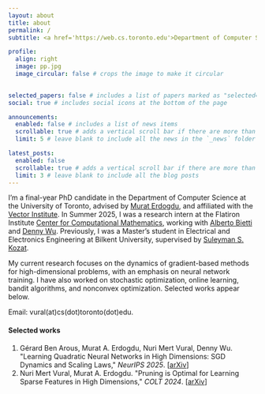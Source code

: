 ```yaml
---
layout: about
title: about
permalink: /
subtitle: <a href='https://web.cs.toronto.edu'>Department of Computer Science, University of Toronto</a> 

profile:
  align: right
  image: pp.jpg
  image_circular: false # crops the image to make it circular
                      

selected_papers: false # includes a list of papers marked as "selected={true}"
social: true # includes social icons at the bottom of the page

announcements:
  enabled: false # includes a list of news items
  scrollable: true # adds a vertical scroll bar if there are more than 3 news items
  limit: 5 # leave blank to include all the news in the `_news` folder

latest_posts:
  enabled: false
  scrollable: true # adds a vertical scroll bar if there are more than 3 new posts items
  limit: 3 # leave blank to include all the blog posts
---
```


I’m a final-year PhD candidate in the Department of Computer Science at the University of Toronto, advised by [Murat Erdogdu](http://www.cs.toronto.edu/~erdogdu/), and affiliated with the [Vector Institute](https://vectorinstitute.ai).  In Summer 2025, I was a research intern at the Flatiron Institute [Center for Computational Mathematics](https://www.simonsfoundation.org/flatiron/center-for-computational-mathematics/), working with [Alberto Bietti](https://alberto.bietti.me) and [Denny Wu](https://dennywu1.github.io/index.html). Previously, I was a Master’s student in Electrical and Electronics Engineering at Bilkent University, supervised by [Suleyman S. Kozat](https://kilyos.ee.bilkent.edu.tr/~kozat/). 

My current research focuses on the dynamics of gradient-based methods for high-dimensional problems, with an emphasis on neural network training. I have also worked on stochastic optimization, online learning, bandit algorithms, and nonconvex optimization. Selected works appear below.

Email: vural(at)cs(dot)toronto(dot)edu.

#### Selected works
1. Gérard Ben Arous, Murat A. Erdogdu, Nuri Mert Vural, Denny Wu. "Learning Quadratic Neural Networks in High Dimensions: SGD Dynamics and Scaling Laws," *NeurIPS 2025*. \[[arXiv](https://arxiv.org/abs/2508.03688)\]
2. Nuri Mert Vural, Murat A. Erdogdu. "Pruning is Optimal for Learning Sparse Features in High Dimensions," *COLT 2024*. \[[arXiv](https://arxiv.org/abs/2406.08658)\]

